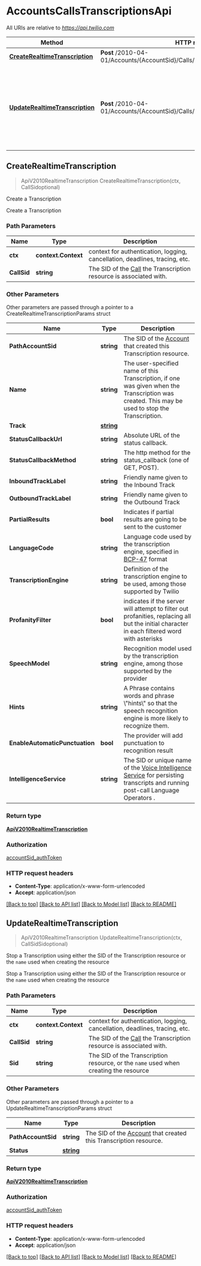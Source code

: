# AccountsCallsTranscriptionsApi

All URIs are relative to *https://api.twilio.com*

Method | HTTP request | Description
------------- | ------------- | -------------
[**CreateRealtimeTranscription**](AccountsCallsTranscriptionsApi.md#CreateRealtimeTranscription) | **Post** /2010-04-01/Accounts/{AccountSid}/Calls/{CallSid}/Transcriptions.json | Create a Transcription
[**UpdateRealtimeTranscription**](AccountsCallsTranscriptionsApi.md#UpdateRealtimeTranscription) | **Post** /2010-04-01/Accounts/{AccountSid}/Calls/{CallSid}/Transcriptions/{Sid}.json | Stop a Transcription using either the SID of the Transcription resource or the &#x60;name&#x60; used when creating the resource



## CreateRealtimeTranscription

> ApiV2010RealtimeTranscription CreateRealtimeTranscription(ctx, CallSidoptional)

Create a Transcription

Create a Transcription

### Path Parameters


Name | Type | Description
------------- | ------------- | -------------
**ctx** | **context.Context** | context for authentication, logging, cancellation, deadlines, tracing, etc.
**CallSid** | **string** | The SID of the [Call](https://www.twilio.com/docs/voice/api/call-resource) the Transcription resource is associated with.

### Other Parameters

Other parameters are passed through a pointer to a CreateRealtimeTranscriptionParams struct


Name | Type | Description
------------- | ------------- | -------------
**PathAccountSid** | **string** | The SID of the [Account](https://www.twilio.com/docs/iam/api/account) that created this Transcription resource.
**Name** | **string** | The user-specified name of this Transcription, if one was given when the Transcription was created. This may be used to stop the Transcription.
**Track** | [**string**](string.md) | 
**StatusCallbackUrl** | **string** | Absolute URL of the status callback.
**StatusCallbackMethod** | **string** | The http method for the status_callback (one of GET, POST).
**InboundTrackLabel** | **string** | Friendly name given to the Inbound Track
**OutboundTrackLabel** | **string** | Friendly name given to the Outbound Track
**PartialResults** | **bool** | Indicates if partial results are going to be sent to the customer
**LanguageCode** | **string** | Language code used by the transcription engine, specified in [BCP-47](https://www.rfc-editor.org/rfc/bcp/bcp47.txt) format
**TranscriptionEngine** | **string** | Definition of the transcription engine to be used, among those supported by Twilio
**ProfanityFilter** | **bool** | indicates if the server will attempt to filter out profanities, replacing all but the initial character in each filtered word with asterisks
**SpeechModel** | **string** | Recognition model used by the transcription engine, among those supported by the provider
**Hints** | **string** | A Phrase contains words and phrase \\\"hints\\\" so that the speech recognition engine is more likely to recognize them.
**EnableAutomaticPunctuation** | **bool** | The provider will add punctuation to recognition result
**IntelligenceService** | **string** | The SID or unique name of the [Voice Intelligence Service](https://www.twilio.com/docs/voice/intelligence/api/service-resource) for persisting transcripts and running post-call Language Operators .

### Return type

[**ApiV2010RealtimeTranscription**](ApiV2010RealtimeTranscription.md)

### Authorization

[accountSid_authToken](../README.md#accountSid_authToken)

### HTTP request headers

- **Content-Type**: application/x-www-form-urlencoded
- **Accept**: application/json

[[Back to top]](#) [[Back to API list]](../README.md#documentation-for-api-endpoints)
[[Back to Model list]](../README.md#documentation-for-models)
[[Back to README]](../README.md)


## UpdateRealtimeTranscription

> ApiV2010RealtimeTranscription UpdateRealtimeTranscription(ctx, CallSidSidoptional)

Stop a Transcription using either the SID of the Transcription resource or the `name` used when creating the resource

Stop a Transcription using either the SID of the Transcription resource or the `name` used when creating the resource

### Path Parameters


Name | Type | Description
------------- | ------------- | -------------
**ctx** | **context.Context** | context for authentication, logging, cancellation, deadlines, tracing, etc.
**CallSid** | **string** | The SID of the [Call](https://www.twilio.com/docs/voice/api/call-resource) the Transcription resource is associated with.
**Sid** | **string** | The SID of the Transcription resource, or the `name` used when creating the resource

### Other Parameters

Other parameters are passed through a pointer to a UpdateRealtimeTranscriptionParams struct


Name | Type | Description
------------- | ------------- | -------------
**PathAccountSid** | **string** | The SID of the [Account](https://www.twilio.com/docs/iam/api/account) that created this Transcription resource.
**Status** | [**string**](string.md) | 

### Return type

[**ApiV2010RealtimeTranscription**](ApiV2010RealtimeTranscription.md)

### Authorization

[accountSid_authToken](../README.md#accountSid_authToken)

### HTTP request headers

- **Content-Type**: application/x-www-form-urlencoded
- **Accept**: application/json

[[Back to top]](#) [[Back to API list]](../README.md#documentation-for-api-endpoints)
[[Back to Model list]](../README.md#documentation-for-models)
[[Back to README]](../README.md)

